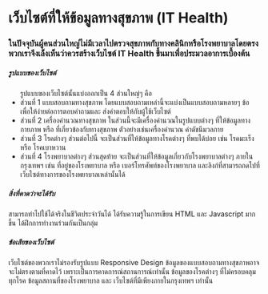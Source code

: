 <h1>เว็บไซต์ที่ให้ข้อมูลทางสุขภาพ (IT Health)</h1>
<h3>ในปัจจุบันผู้คนส่วนใหญ่ไม่มีเวลาไปตรวจสุขภาพกับทางคลินิกหรือโรงพยาบาลโดยตรง พวกเราจึงเล็งเห็นว่าควรสร้างเว็บไซต์
IT Health ขึ้นมาเพื่อประมวลอาการเบื้องต้น</h3>

<h5>รูปแบบของเว็บไซต์</h5>
<ul>รูปแบบของเว็บไซต์นั้นแบ่งออกเป็น 4 ส่วนใหญ่ๆ คือ

<li>ส่วนที่ 1 แบบสอบถามทางสุขภาพ
โดยแบบสอบถามเหล่านี้จะแบ่งเป็นแบบสอบถามหลายๆ ข้อ เพื่อให้ง่ายต่อการตอบคำถามและ ส่งคำตอบให้กับผู้ใช้เว็บไซต์</li>

<li>ส่วนที่ 2 เครื่องคำนวณทางสุขภาพ
ในส่วนนี้จะมีเครื่องคำนวณในรูปแบบต่างๆ ที่ให้ข้อมูลทางกายภาพ หรือ ที่เกี่ยวข้องกับทางสุขภาพ ตัวอย่างเช่นเครื่องคำนวณ
ค่าดัชนีมวลกาย</li>

<li>ส่วนที่  3 โรคต่างๆ
ส่วนต่อไปนี้ จะเป็นส่วนที่ให้ข้อมูลทางโรคต่างๆ ที่พบได้บ่อย เช่น โรคมะเร็ง หรือ โรคเบาหวาน</li>

<li>ส่วนที่ 4 โรงพยาบาลต่างๆ
ส่วนสุดท้าย จะเป็นส่วนที่ให้ข้อมูลเกี่ยวกับโรงพยาบาลต่างๆ ภายในกรุงเทพฯ เช่น ที่อยู่ของโรงพยาบาล หรือ เบอร์โทรศัพท์ของโรงพยาบาล
และลิงก์ที่สามารถกดไปที่เว็บไซต์ทางการของโรงพยาบาลเหล่านั้นได้</li>
</ul>

<h5>สิ่งที่คาดว่าจะได้รับ</h5>
สามารถทำไปใช้ได้จริงในชีวิตประจำวันได้
ได้รับความรู้ในการเขียน HTML และ Javascript มากขึ้น
ได้ฝึกการทำงานร่วมกันเป็นกลุ่ม

<h5>ข้อเสียของเว็บไซต์</h5>
เว็บไซต์ของพวกเราไม่รองรับรูปแบบ Responsive Design
ข้อมูลของแบบสอบถามทางสุขภาพอาจจะไม่ตรงตามที่คาดไว้ เพราะเป็นการคาดการณ์สถานการณ์เท่านั้น
ข้อมูลของโรคต่างๆ ที่ไม่ครอบคลุมทุกโรค
ข้อมูลสถานที่ของโรงพยาบาล และ เว็บไซต์ที่มีเพียงภายในกรุงเทพฯ เท่านั้น

